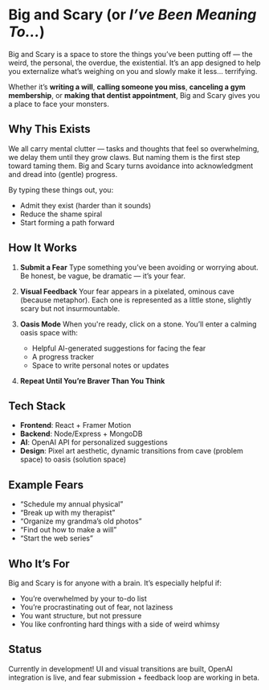 # Big and Scary (or *I’ve Been Meaning To...*)

Big and Scary is a space to store the things you’ve been putting off — the weird, the personal, the overdue, the existential. It’s an app designed to help you externalize what’s weighing on you and slowly make it less... terrifying.

Whether it’s **writing a will**, **calling someone you miss**, **canceling a gym membership**, or **making that dentist appointment**, Big and Scary gives you a place to face your monsters.

## Why This Exists

We all carry mental clutter — tasks and thoughts that feel so overwhelming, we delay them until they grow claws. But naming them is the first step toward taming them. Big and Scary turns avoidance into acknowledgment and dread into (gentle) progress.

By typing these things out, you:

* Admit they exist (harder than it sounds)
* Reduce the shame spiral
* Start forming a path forward

## How It Works

1. **Submit a Fear**
   Type something you’ve been avoiding or worrying about. Be honest, be vague, be dramatic — it’s your fear.

2. **Visual Feedback**
   Your fear appears in a pixelated, ominous cave (because metaphor). Each one is represented as a little stone, slightly scary but not insurmountable.

3. **Oasis Mode**
   When you're ready, click on a stone. You’ll enter a calming oasis space with:

   * Helpful AI-generated suggestions for facing the fear
   * A progress tracker
   * Space to write personal notes or updates

4. **Repeat Until You’re Braver Than You Think**

## Tech Stack

* **Frontend**: React + Framer Motion
* **Backend**: Node/Express + MongoDB
* **AI**: OpenAI API for personalized suggestions
* **Design**: Pixel art aesthetic, dynamic transitions from cave (problem space) to oasis (solution space)

## Example Fears

* “Schedule my annual physical”
* “Break up with my therapist”
* “Organize my grandma’s old photos”
* “Find out how to make a will”
* “Start the web series”

## Who It’s For

Big and Scary is for anyone with a brain. It’s especially helpful if:

* You’re overwhelmed by your to-do list
* You’re procrastinating out of fear, not laziness
* You want structure, but not pressure
* You like confronting hard things with a side of weird whimsy

## Status

Currently in development! UI and visual transitions are built, OpenAI integration is live, and fear submission + feedback loop are working in beta.

